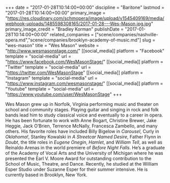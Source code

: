 +++
date = "2017-01-28T10:14:00+00:00"
discipline = "Baritone"
lastmod = "2017-01-28T10:14:00+00:00"
primary_image = "https://res.cloudinary.com/schmopera/image/upload/v1545409169/media/webhook-uploads/1485598308165/2017-01-28---Wes-Mason.jpg.jpg"
primary_image_credit = "Bradley Korman"
publishDate = "2017-01-28T10:14:00+00:00"
related_companies = ["scene/companies/nashville-opera.md","scene/companies/brooklyn-academy-of-music.md"]
slug = "wes-mason"
title = "Wes Mason"
website = "http://www.wesmasonstage.com/"
[[social_media]]
platform = "Facebook"
template = "social-media"
url = "https://www.facebook.com/WesMasonStage/"
[[social_media]]
platform = "Twitter"
template = "social-media"
url = "https://twitter.com/WesMasonStage"
[[social_media]]
platform = "Instagram"
template = "social-media"
url = "https://www.instagram.com/wesmasonstage/"
[[social_media]]
platform = "Youtube"
template = "social-media"
url = "https://www.youtube.com/user/WesMasonStage"
+++

Wes Mason grew up in Norfolk, Virginia performing music and theater on school and community stages. Playing guitar and singing in rock and folk bands lead him to study classical voice and eventually to a career in opera. He has been fortunate to work with Anne Bogart, Christine Brewer, Jake Heggie, Jack O’Brien, Terrence McNally, Francesca Zambello, and many others. His favorite roles have included Billy Bigelow in *Carousel*, Curly in *Oklahoma!*, Stanley Kowalski in *A Streetcar Named Desire*, Father Flynn in *Doubt*, the title roles in *Eugene Onegin*, *Hamlet*, and *William Tell*, as well as Reinaldo Arenas in the world premiere of *Before Night Falls*. He’s a graduate of the Academy of Vocal Arts and the University of Michigan where he was presented the Earl V. Moore Award for outstanding contribution to the School of Music, Theatre, and Dance. Recently, he studied at the William Esper Studio under Suzanne Esper for their summer intensive. He is currently based in Brooklyn, New York.
